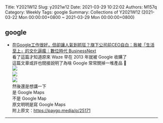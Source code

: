 Title: Y2021W12
Slug: y2021w12
Date: 2021-03-29 10:22:02
Authors: M157q
Category: Weekly
Tags: google
Summary: Collections of Y2021W12 (2021-03-22 Mon 00:00:00+0800 ~ 2021-03-29 Mon 00:00:00+0800)


## google  
- [在Google工作很好，但卻讓人氣到抓狂？旗下公司前CEO自白：我被「生活至上」的文化逼瘋｜數位時代 BusinessNext](https://www.bnext.com.tw/article/61915/google-job-ceo-march)  
看了這篇才知道原來 Waze 早在 2013 年就被 Google 收購了  
這篇文章或許也間接說明了為啥 Google 常常關掉一堆產品 🤔  
![](https://pbs.twimg.com/media/ExPueTqXEAUdPW4.jpg)  
![](https://pbs.twimg.com/media/ExPueTsW8AA_42d.jpg)  
![](https://pbs.twimg.com/media/ExPueTrWQAYqwJ3.jpg)  
然後還是想講一下  
是 Google Maps  
不是 Google Map  
原文明明是寫 Google Maps  
附上原文：<https://paygo.media/p/25171>  

---


